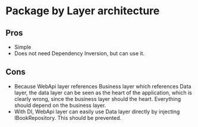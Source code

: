 ﻿# Package by Layer architecture

## Pros

- Simple
- Does not need Dependency Inversion, but can use it.

## Cons

- Because WebApi layer references Business layer which references Data layer,
the data layer can be seen as the heart of the application, which is clearly
wrong, since the business layer should the heart. Everything should depend on
the business layer.
- With DI, WebApi layer can easily use Data layer directly by injecting
  IBookRepository. This should be prevented.
